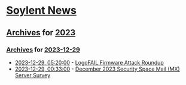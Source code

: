 # [Soylent News](../../../README.md)

## [Archives](../../index.md) for [2023](../index.md)

### [Archives](../../index.md) for [2023-12-29](index.md)

* [2023-12-29, 05:20:00](https://soylentnews.org/article.pl?sid=23/12/28/1520241&from=rss) - [LogoFAIL Firmware Attack Roundup](https://soylentnews.org/article.pl?sid=23/12/28/1520241&from=rss)
* [2023-12-29, 00:33:00](https://soylentnews.org/article.pl?sid=23/12/28/0615255&from=rss) - [December 2023 Security Space Mail (MX) Server Survey](https://soylentnews.org/article.pl?sid=23/12/28/0615255&from=rss)
